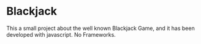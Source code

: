 # Blackjack
This a small project about the well known Blackjack Game, and it has been developed with javascript. No Frameworks.
